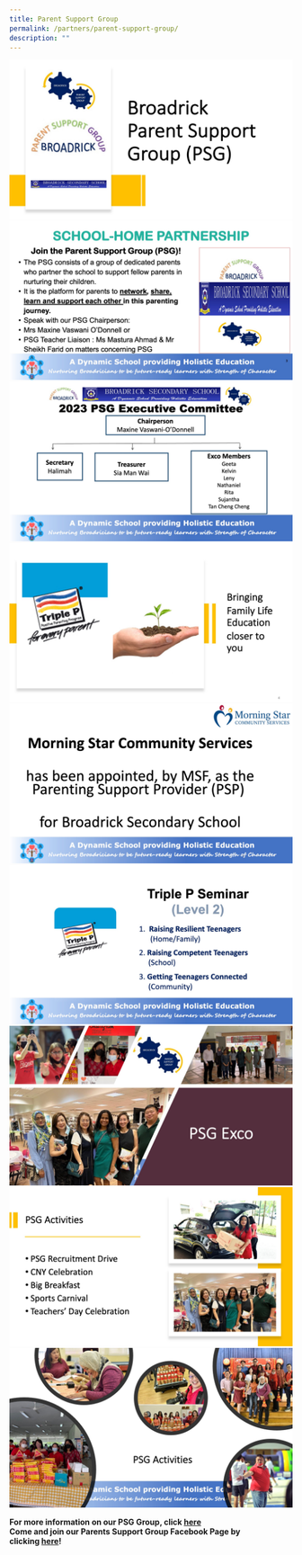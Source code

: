```yaml
---
title: Parent Support Group
permalink: /partners/parent-support-group/
description: ""
---
```

![](/images/PSG/2023/Slide1.jpeg)
![](/images/PSG/2023/Slide3.jpeg)
![](/images/PSG/2023/Slide2.jpeg)
![](/images/PSG/2023/Slide4.jpeg)
![](/images/PSG/2023/Slide5.jpeg)
![](/images/PSG/2023/Slide6.jpeg)
![](/images/PSG/2023/Slide7.jpeg)
![](/images/PSG/2023/Slide8.jpeg)
![](/images/PSG/2023/Slide9.jpeg)




**For more information on our PSG Group, click [here](/files/2017OfficeBearers.pdf) <br>
Come and join our Parents Support Group Facebook Page by clicking [here](https://www.facebook.com/groups/1731436357092043/permalink/1908795159356161/)!**